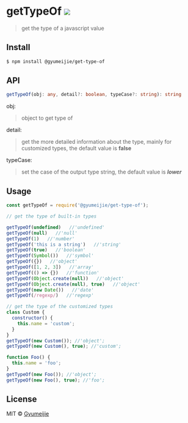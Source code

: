 # getTypeOf [![](https://travis-ci.com/Gyumeijie/getTypeOf.svg?branch=master)](https://travis-ci.com/Gyumeijie/getTypeOf)

> get the type of a javascript value

## Install

```bash
$ npm install @gyumeijie/get-type-of
```

## API

```typescript
getTypeOf(obj: any, detail?: boolean, typeCase?: string): string
```
obj: 
> object to get type of

detail: 
> get the more detailed information about the type, mainly for customized types, 
> the default value is **false**

typeCase: 
> set the case of the output type string, the default value is ***lower***

## Usage

```js
const getTypeOf = require('@gyumeijie/get-type-of');

// get the type of built-in types

getTypeOf(undefined)   //'undefined'
getTypeOf(null)   //'null'
getTypeOf(1)   //'number'
getTypeOf('this is a string')   //'string'
getTypeOf(true)   //'boolean'
getTypeOf(Symbol())   //'symbol'
getTypeOf({})   //'object'
getTypeOf([1, 2, 3])   //'array'
getTypeOf(() => {})   //'function'
getTypeOf(Object.create(null))   //'object'
getTypeOf(Object.create(null), true)   //'object'
getTypeOf(new Date())   //'date'
getTypeOf(/regexp/)   //'regexp'

// get the type of the customized types
class Custom {
  constructor() {
    this.name = 'custom';
  }
}
getTypeOf(new Custom()); //'object';
getTypeOf(new Custom(), true); //'custom';

function Foo() {
  this.name = 'foo';
}
getTypeOf(new Foo()); //'object';
getTypeOf(new Foo(), true); //'foo';
```

## License

MIT © [Gyumeijie](https://github.com/Gyumeijie)
